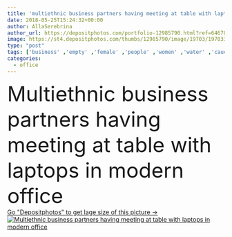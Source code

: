 ```yaml
---
title: 'multiethnic business partners having meeting at table with laptops in modern office '
date: 2018-05-25T15:24:32+00:00
author: AllaSerebrina
author_url: https://depositphotos.com/portfolio-12985790.html?ref=64678756
image: https://st4.depositphotos.com/thumbs/12985790/image/19703/197033552/api_thumb_450.jpg?forcejpeg=true
type: "post"
tags: ['business' ,'empty' ,'female' ,'people' ,'women' ,'water' ,'caucasian' ,'girls' ,'male' ,'coffee' ,'drink' ,'Men' ,'office' ,'beverage' ,'digital' ,'electronics' ,'occupation' ,'work' ,'job' ,'together' ,'indoors' ,'profession' ,'team' ,'teamwork' ,'workplace' ,'workspace' ,'businessmen' ,'businesspeople' ,'partners' ,'computers' ,'devices' ,'colleagues' ,'laptops' ,'coworkers' ,'notebooks' ,'businesswomen' ,'gadgets' ,'multicultural' ,'multiethnic' ,'copy space' ,'Young Adults' ,'blank screen' ,'asian man' ,'coffee to go' ,'disposable cups' ,'coworking' ,'paper cups' ]
categories: 
  - office
---
```

<div aling="center">
            <font size="60"> Multiethnic business partners having meeting at table with laptops in modern office</font>   
</div>
<div>
    <a href='https://st4.depositphotos.com/thumbs/12985790/image/19703/197033552/api_thumb_450.jpg?forcejpeg=true?ref=64678756' target=_blank > Go "Depositphotos" to get lage size of this picture ->
        <img href='https://st4.depositphotos.com/thumbs/12985790/image/19703/197033552/api_thumb_450.jpg?forcejpeg=true?ref=64678756' src='https://st4.depositphotos.com/12985790/19703/i/950/depositphotos_197033552-stock-photo-multiethnic-business-partners-having-meeting.jpg?forcejpeg=true' alt='Multiethnic business partners having meeting at table with laptops in modern office' >
    </a>
</div>
